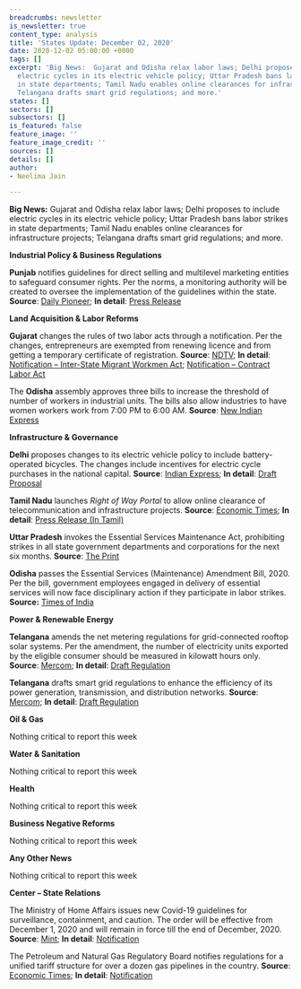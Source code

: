 ```yaml
---
breadcrumbs: newsletter
is_newsletter: true
content_type: analysis
title: 'States Update: December 02, 2020'
date: 2020-12-02 05:00:00 +0000
tags: []
excerpt: 'Big News:  Gujarat and Odisha relax labor laws; Delhi proposes to include
  electric cycles in its electric vehicle policy; Uttar Pradesh bans labor strikes
  in state departments; Tamil Nadu enables online clearances for infrastructure projects;
  Telangana drafts smart grid regulations; and more.'
states: []
sectors: []
subsectors: []
is_featured: false
feature_image: ''
feature_image_credit: ''
sources: []
details: []
author:
- Neelima Jain

---
```

**Big News:** Gujarat and Odisha relax labor laws; Delhi proposes to include electric cycles in its electric vehicle policy; Uttar Pradesh bans labor strikes in state departments; Tamil Nadu enables online clearances for infrastructure projects; Telangana drafts smart grid regulations; and more.

**Industrial Policy & Business Regulations**

**Punjab** notifies guidelines for direct selling and multilevel marketing entities to safeguard consumer rights. Per the norms, a monitoring authority will be created to oversee the implementation of the guidelines within the state. **Source**: [Daily Pioneer](https://www.dailypioneer.com/2020/state-editions/punjab-notifies-guidelines-for-direct-selling.html); **In detail**: [Press Release](http://diprpunjab.gov.in/?q=content/punjab-notifies-guidelines-direct-sellingmulti-level-marketing-entities-safeguard-consumer)

**Land Acquisition & Labor Reforms**

**Gujarat** changes the rules of two labor acts through a notification. Per the changes, entrepreneurs are exempted from renewing licence and from getting a temporary certificate of registration. **Source**: [NDTV](https://www.ndtv.com/business/gujarat-government-relaxes-labour-laws-to-attract-investment-2331367); **In detail**: [Notification – Inter-State Migrant Workmen Act](https://www.labour.gujarat.gov.in/Portal/Document/1_246_1_inter_state_migrant_workmen.pdf); [Notification – Contract Labor Act](https://www.labour.gujarat.gov.in/Portal/Document/1_245_1_Contract_labour_Notification.pdf)

The **Odisha** assembly approves three bills to increase the threshold of number of workers in industrial units. The bills also allow industries to have women workers work from 7:00 PM to 6:00 AM. **Source**: [New Indian Express](https://www.newindianexpress.com/states/odisha/2020/nov/25/odisha-assembly-passes-threebills-to-boost-industrial-growth-2227846.html)

**Infrastructure & Governance**

**Delhi** proposes changes to its electric vehicle policy to include battery-operated bicycles. The changes include incentives for electric cycle purchases in the national capital. **Source**: [Indian Express](https://indianexpress.com/article/cities/delhi/delhis-ev-policy-set-to-cover-battery-operated-bicycles-7072236/); **In detail**: [Draft Proposal](https://transport.delhi.gov.in/sites/default/files/All-PDF/Proposal%20for%20introducing%20E-cycles%20as%20a%20sagment%20under%20DELHI%20ELECTRIC%20VEHICLE%20POLOCY%202020.PDF)

**Tamil Nadu** launches _Right of Way Portal_ to allow online clearance of telecommunication and infrastructure projects. **Source**: [Economic Times](https://telecom.economictimes.indiatimes.com/news/tamil-nadu-gets-digital-india-push-launches-online-portal-for-infra-project-clearance/79449237); **In detail**: [Press Release (In Tamil)](https://cms.tn.gov.in/sites/default/files/press_release/pr251120_911.pdf)

**Uttar Pradesh** invokes the Essential Services Maintenance Act, prohibiting strikes in all state government departments and corporations for the next six months. **Source**: [The Print](https://theprint.in/india/governance/up-govt-invokes-essential-services-act-bans-strikes-for-6-months-in-all-govt-departments/551993/)

**Odisha** passes the Essential Services (Maintenance) Amendment Bill, 2020. Per the bill, government employees engaged in delivery of essential services will now face disciplinary action if they participate in labor strikes. **Source:** [Times of India](https://timesofindia.indiatimes.com/city/bhubaneswar/state-assembly-passes-the-odisha-essential-services-amendment-bill-2020/articleshow/79374418.cms)

**Power & Renewable Energy**

**Telangana** amends the net metering regulations for grid-connected rooftop solar systems. Per the amendment, the number of electricity units exported by the eligible consumer should be measured in kilowatt hours only. **Source**: [Mercom](https://mercomindia.com/telangana-amends-rooftop-solar/); **In detail**: [Draft Regulation](http://www.tserc.gov.in/file_upload/uploads/Regulations/Draft/2020/Draft%20Reg%20on%20Net%20Metering.pdf)

**Telangana** drafts smart grid regulations to enhance the efficiency of its power generation, transmission, and distribution networks. **Source**: [Mercom](https://mercomindia.com/telangana-drafts-integration-smart-grid/); **In detail**: [Draft Regulation](http://www.tserc.gov.in/file_upload/uploads/Regulations/Draft/2020/Draft%20regulation%20on%20Smar%20grid.pdf)

**Oil & Gas**

Nothing critical to report this week

**Water & Sanitation**

Nothing critical to report this week

**Health**

Nothing critical to report this week

**Business Negative Reforms**

Nothing critical to report this week

**Any Other News**

Nothing critical to report this week

**Center – State Relations**

The Ministry of Home Affairs issues new Covid-19 guidelines for surveillance, containment, and caution. The order will be effective from December 1, 2020 and will remain in force till the end of December, 2020. **Source**: [Mint](https://www.livemint.com/news/india/govt-announces-new-covid-guidelines-from-1-dec-states-to-enforce-strict-containment-measures-details-here-11606301317621.html); **In detail**: [Notification](https://www.mha.gov.in/sites/default/files/MHAOrder25112020.pdf)

The Petroleum and Natural Gas Regulatory Board notifies regulations for a unified tariff structure for over a dozen gas pipelines in the country. **Source**: [Economic Times](https://energy.economictimes.indiatimes.com/news/oil-and-gas/downstream-oil-regulator-pngrb-simplifies-gas-pipeline-tariff/79438353); **In detail**: [Notification](https://www.pngrb.gov.in/OurRegulation/PNGRB%20Regulations/B.%20Natural%20Gas%20Pipeline/B.4.%20NGPL%20Tariff%20Regulations/NGPL%20Tariff-Post%20Amendment-27.03.2020.pdf)
